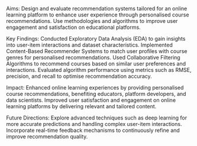 Aims:
Design and evaluate recommendation systems tailored for an online learning platform to enhance user experience through personalised course recommendations.
Use methodologies and algorithms to improve user engagement and satisfaction on educational platforms.

Key Findings:
Conducted Exploratory Data Analysis (EDA) to gain insights into user-item interactions and dataset characteristics.
Implemented Content-Based Recommender Systems to match user profiles with course genres for personalised recommendations.
Used Collaborative Filtering Algorithms to recommend courses based on similar user preferences and interactions.
Evaluated algorithm performance using metrics such as RMSE, precision, and recall to optimise recommendation accuracy.

Impact:
Enhanced online learning experiences by providing personalised course recommendations, benefiting educators, platform developers, and data scientists.
Improved user satisfaction and engagement on online learning platforms by delivering relevant and tailored content.

Future Directions:
Explore advanced techniques such as deep learning for more accurate predictions and handling complex user-item interactions.
Incorporate real-time feedback mechanisms to continuously refine and improve recommendation quality.
